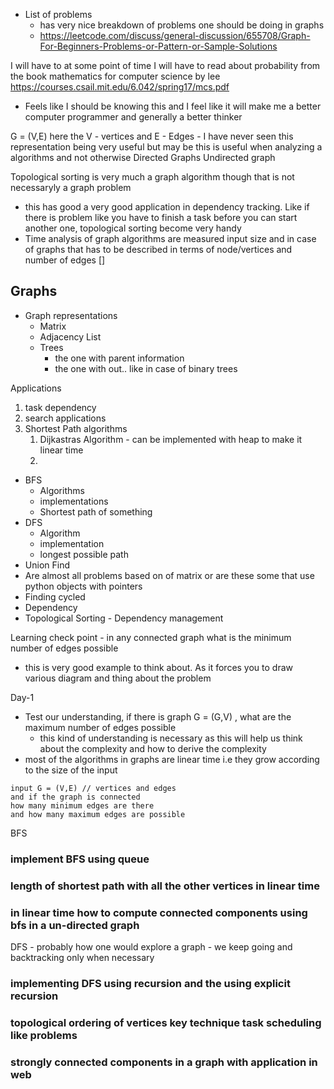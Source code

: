 - List of problems 
	- has very nice breakdown of problems one should be doing in graphs
	- https://leetcode.com/discuss/general-discussion/655708/Graph-For-Beginners-Problems-or-Pattern-or-Sample-Solutions

I will have to at some point of  time I will have to read about probability from the book mathematics for computer science by lee https://courses.csail.mit.edu/6.042/spring17/mcs.pdf
- Feels like I should be knowing this and I feel like it will make me a better computer programmer and generally a better thinker


G = (V,E)
 here the V - vertices and E - Edges - I have never seen this representation being very useful but may be this is useful when analyzing a algorithms and not otherwise 
 Directed Graphs 
 Undirected graph
 
 Topological sorting is very much a graph algorithm though that is not necessaryly a graph problem
 - this has good a very good application in dependency tracking. Like if there is problem like you have to finish a task before you can start another one, topological sorting become very handy 
 - Time analysis of graph algorithms are measured input size and in case of graphs that has to be described in terms of node/vertices and number of edges []
 

## Graphs
- Graph representations 
	- Matrix
	- Adjacency List
	- Trees 
		- the one with parent information 
		- the one with out.. like in case of binary trees

Applications
1. task dependency 
2. search applications 
3. Shortest Path algorithms 
	1. Dijkastras Algorithm - can be implemented with heap to make it linear time 
	2. 
- BFS
	- Algorithms
	- implementations 
	- Shortest path of something
- DFS
	- Algorithm
	- implementation
	- longest possible path
- Union Find
- Are almost all problems based on of matrix or are these some that use python objects with pointers
- Finding cycled
- Dependency
- Topological Sorting - Dependency management	


Learning check point - in any connected graph what is the minimum number of edges possible

- this is very good example to think about. As it forces you to draw various diagram and thing about the problem



Day-1
- Test our understanding, if there is graph  G = (G,V) , what are the maximum number of edges possible
	- this kind of understanding is necessary as this will help us think about the complexity and how to derive the complexity 
- most of the algorithms in graphs are linear time i.e they grow according to the size of the input

			
```
input G = (V,E) // vertices and edges
and if the graph is connected
how many minimum edges are there 
and how many maximum edges are possible
```


BFS
### implement BFS using queue
### length of shortest path with all the other vertices in linear time 
### in linear time how to compute connected components using bfs in a un-directed graph

DFS - probably how one would explore a graph - we  keep going and backtracking only when necessary 
### implementing DFS using recursion and the using explicit recursion
### topological ordering of vertices key technique task scheduling like problems 
### strongly connected components in a graph with application in web 